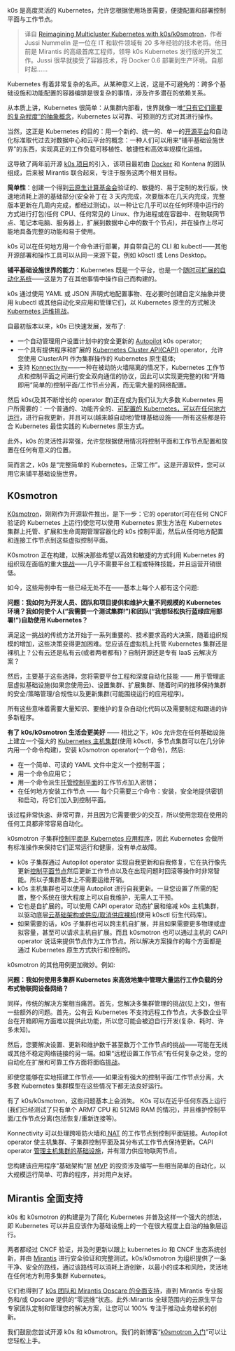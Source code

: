 <!--
title:k0s/k0smotron：重新想象多集群 Kubernetes
cover: https://cdn.thenewstack.io/media/2023/11/c597fd88-k0smotron-copy-1024x576.png
-->

k0s 是高度灵活的 Kubernetes，允许您根据使用场景需要，便捷配置和部署控制平面与工作节点。

> 译自 [Reimagining Multicluster Kubernetes with k0s/k0smotron](https://thenewstack.io/reimagining-multicluster-kubernetes-with-k0s-k0smotron/)，作者 Jussi Nummelin 是一位在 IT 和软件领域有 20 多年经验的技术老将。他目前是 Mirantis 的高级首席工程师，领导 k0s Kubernetes 发行版的开发工作。Jussi 很早就接受了容器技术，将 Docker 0.6 部署到生产环境。自那时起......

Kubernetes 有着非常复杂的名声。从某种意义上说，这是不可避免的：跨多个基础设施和功能配置的容器编排是很复杂的事情，涉及许多潜在的依赖关系。

从本质上讲，Kubernetes 很简单：从集群内部看，世界就像一堆[“只有它们需要的复杂程度”的抽象概念](https://thenewstack.io/why-kubernetes-operators-will-unleash-your-developers-by-reducing-complexity/)，Kubernetes 以可靠、可预测的方式对其进行操作。

当然，这正是 Kubernetes 的目的：用一个新的、统一的、单一的[开源平台](https://thenewstack.io/isovalent-open-sources-tetragon-ebpf-based-observability-platform/)和自动化标准取代过去对数据中心和云平台的概念：一种人们可以用来“铺平基础设施世界”的东西，实现真正的工作负载可移植性、敏捷性和高效率规模化运维。

这导致了两年前开源 [k0s 项目](https://k0sproject.io/)的引入，该项目最初由 [Docker](https://www.docker.com/？utm_content=inline-mention) 和 Kontena 的团队组成，后来被 Mirantis 联合起来，专注于服务这两个相关目标。

**简单性**：创建一个得到[云原生计算基金会](https://cncf.io/？utm_content=inline-mention)验证的、敏捷的、易于定制的发行版，快速地消耗上游的基础部分(安全补丁在 3 天内完成，次要版本在几天内完成，完整版本更新在几周内完成，都经过测试)。以一种让它几乎可以在任何环境中运行的方式进行打包(任何 CPU、任何常见的 Linux、作为进程或在容器中、在物联网节点、笔记本电脑、服务器上，扩展到数据中心中的数千个节点)，并在操作上尽可能地具备完整的功能和易于使用。

k0s 可以在任何地方用一个命令进行部署，并自带自己的 CLI 和 kubectl——其他开源部署和操作工具可以从同一来源下载，例如 k0sctl 或 Lens Desktop。

**铺平基础设施世界的能力**：Kubernetes 既是一个平台，也是一个[随时可扩展的自动化系统](https://thenewstack.io/automate-the-boring-stuff-with-kubernetes/)——这是为了在其他事情中操作自己而构建的。

k0s 通过使用 YAML 或 JSON 声明式地配置事物、在必要时创建自定义抽象并使用 kubectl 或其他自动化来应用和管理它们，以 Kubernetes 原生的方式解决 [Kubernetes 运维挑战](https://thenewstack.io/three-common-kubernetes-challenges-and-how-to-solve-them/)。

自最初版本以来，k0s 已快速发展，发布了:

- 一个自动管理用户设置计划中的安全更新的 [Autopilot](https://docs.k0sproject.io/head/autopilot/) k0s operator;
- 一个具有提供程序和扩展的 [Kubernetes Cluster API(CAPI)](https://thenewstack.io/commoditizing-kubernetes-with-the-cluster-api/) operator，允许您使用 ClusterAPI 作为集群操作的 Kubernetes 原生载体;
- 支持 [Konnectivity](https://github.com/k0sproject/k0s/blob/main/docs/networking.md%23controller-worker-communication)——一种在被动防火墙隔离的情况下，Kubernetes 工作节点和控制平面之间进行安全双向通信的协议，因此可以实现更完整的(和“开箱即用”简单的)控制平面/工作节点分离，而无需大量的网络配置。

然后 k0s(及其不断增长的 operator 群)正在成为我们认为大多数 Kubernetes 用户所需要的：一个普通的、功能齐全的、[可配置的 Kubernetes，可以在任何地方运行](https://thenewstack.io/5-best-practices-for-configuring-kubernetes-pods-running-in-production/)，进行自我更新，并且可以(越来越自动地)管理基础设施——所有这些都是符合 Kubernetes 最佳实践的 Kubernetes 原生方式。

此外，k0s 的灵活性非常强，允许您根据使用情况将控制平面和工作节点配置和放置在任何有意义的位置。

简而言之，k0s 是“完整简单的 Kubernetes，正常工作”。这是开源软件，您可以用它来铺平基础设施世界。

## K0smotron

[K0smotron](https://k0smotron.io/)，刚刚作为开源软件推出，是下一步：它的 operator(可在任何 CNCF 验证的 Kubernetes 上运行)使您可以使用 Kubernetes 原生方法在 Kubernetes 集群上托管、扩展和生命周期管理容器化的 k0s 控制平面，然后从任何地方配置和连接工作节点到这些虚拟控制平面。

K0smotron 正在构建，以解决那些希望以高效和敏捷的方式利用 Kubernetes 的组织现在面临的重大[挑战](https://thenewstack.io/how-to-solve-kubernetes-persistent-storage-challenges/)——几乎不需要平台工程或特殊技能，并且运营开销很低。

如今，这些用例中有一些已经无处不在——基本上每个人都有这个问题:

**问题：我如何为开发人员、团队和项目提供和维护大量不同规模的 Kubernetes 环境？我如何使个人(“我需要一个测试集群!”)和团队(“我想轻松执行蓝绿应用部署!”)自助使用 Kubernetes？**

满足这一挑战的传统方法开始于一系列重要的、技术要求高的大决策，随着组织规模的增加，这些决策变得更加困难。您应该在虚拟机上托管 Kubernetes 集群还是裸机上？公有云还是私有云(或者两者都有)？自制开源还是专有 IaaS 云解决方案？

然后，主要基于这些选择，您将需要平台工程和深度自动化技能 —— 用于管理底层虚拟基础设施(如果您使用云)、设置集群、扩展集群、随着时间的推移保持集群的安全/策略管理/合规性以及更新集群(可能围绕运行的应用程序)。

所有这些意味着需要大量知识、要维护的复杂自动化代码以及需要制定和跟进的许多新程序。 

**有了 k0s/k0smotron 生活会更美好** —— 相比之下，k0s 允许您在任何基础设施上建立一个强大的 [Kubernetes 主机集群](https://thenewstack.io/microsoft-azure-stop-and-start-kubernetes-clusters-like-pausing-a-video/)(使用 k0sctl，多节点集群可以在几分钟内用一个命令构建)，安装 k0smotron operator(一个命令)，然后:

- 在一个简单、可读的 YAML 文件中定义一个控制平面；
- 用一个命令应用它；
- 用一个命令派生[托管控制平面](https://thenewstack.io/hosted-control-planes-bring-extra-power-and-more-cost-control/)的工作节点加入密钥；
- 在任何地方安装工作节点 —— 每个只需要三个命令：安装，安全地提供密钥和启动，将它们加入到控制平面。

该过程非常快速、非常可靠，并且因为它需要很少的交互，所以使用您现在使用的任何工具都非常容易自动化。

k0smotron 子集群[控制平面是 Kubernetes 应用程序](https://thenewstack.io/how-kubernetes-is-becoming-the-universal-control-plane-for-distributed-applications/)，因此 Kubernetes 会做所有标准操作来保持它们正常运行和健康，没有单点故障。

- k0s 子集群通过 Autopilot operator 实现自我更新和自我修复，它在执行像先更新[控制平面节点](https://thenewstack.io/how-many-nodes-for-your-kubernetes-control-plane/)然后更新工作节点以及在出现问题时回滚等操作时非常智能。所以子集群基本上不需要运维开销。
- k0s 主机集群也可以使用 Autopilot 进行自我更新。一旦您设置了所需的配置，整个系统在很大程度上可以自我维护，无需人工干预。
- 它也是自扩展的。可以使用 CAPI operator 动态扩展和缩减 k0s 主机集群，以驱动底层[云基础架构或供应/取消供应裸机](https://thenewstack.io/containerization-in-public-clouds-or-on-bare-metal-think-again/)(使用 k0sctl 衍生代码库)。
- 如果需要的话，k0s 子集群也可以跨主机自扩展，并且如果需要更多物理或虚拟容量，甚至可以请求主机自扩展。而且 k0smotron 也可以通过主机的 CAPI operator 说话来提供节点作为工作节点。所以解决方案操作的每个方面都是通过 Kubernetes 原生方式执行和控制的。

k0smotron 的其他用例更加微妙。例如:

**问题：我如何使用多集群 Kubernetes 来高效地集中管理大量运行工作负载的分布式物联网设备网络？**

同样，传统的解决方案相当痛苦。首先，您解决多集群管理的挑战(见上文)，但有一些额外的问题。首先，公有云 Kubernetes 不支持远程工作节点，大多数企业平台在开箱即用方面难以提供此功能，所以您可能会被迫自行开发(复杂、耗时、许多未知)。

然后，您要解决设置、更新和维护数千甚至数万个工作节点的挑战——可能在无线或其他不稳定网络链接的另一端。如果“远程设置工作节点”有任何复杂之处，您的自动化在扩展和可靠工作方面将面临[挑战](https://thenewstack.io/how-to-move-past-elasticsearchs-scaling-challenges/)。

即使您能够在实地搭建工作节点——如果没有强大的控制平面/工作节点分离，大多数 Kubernetes 集群模型在这些情况下都无法良好运行。

有了 k0s/k0smotron，这些问题基本上会消失。 K0s 可以在近乎任何东西上运行(我们已经测试了只有单个 ARM7 CPU 和 512MB RAM 的情况)，并且维护控制平面/工作节点分离(包括恢复/重新连接等)。

Konnectivity 可以处理跨哑防火墙和[ NAT](https://en.wikipedia.org/wiki/Network_address_translation) 的工作节点到控制平面链接。Autopilot operator 使主机集群、子集群控制平面及其分布式工作节点保持更新。CAPI operator [管理主机集群的基础设施](https://thenewstack.io/kubecon-eu-red-hat-expands-openshift-to-the-edge-with-advanced-cluster-management/)，并有潜力供应物联网节点。

您构建该应用程序“基础架构”层 [MVP](https://en.wikipedia.org/wiki/Model-view-presenter) 的投资涉及编写一些相当简单的自动化，以大规模运行简单、可靠的程序，并对用户友好。

## Mirantis 全面支持

k0s 和 k0smotron 的构建是为了简化 Kubernetes 并普及这样一个强大的想法，即 Kubernetes 可以并且应该作为基础设施上的一个在很大程度上自治的抽象层运行。

两者都经过 CNCF 验证，并及时更新以跟上 kubernetes.io 和 CNCF 生态系统创新，并由 [Mirantis](https://www.mirantis.com/?utm_content=inline-mention) 进行安全验证和完整测试。k0s/k0smotron 为组织提供了一条干净、安全的路线，通过该路线可以消耗上游创新，以最小的成本和风险，灵活地在任何地方利用多集群 Kubernetes。

它们也得到了 [k0s 团队和 Mirantis Opscare 的全面支持](https://thenewstack.io/lens-an-open-source-kubernetes-ide-grows-with-mirantis-support/)，直到 Mirantis 专业服务和/或 Opscare 提供的“零运维”状态。此外:Mirantis 全球范围内的云原生平台专家团队定制和管理您的解决方案，让您可以 100% 专注于推动业务增长的创新。

我们鼓励您尝试开源 k0s 和 k0smotron。我们的新博客“[k0smotron 入门](https://www.mirantis.com/blog/getting-started-with-k0smotron)”可以让您轻松上手。

